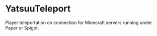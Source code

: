 # YatsuuTeleport
Player teleportation on connection for Minecraft servers running under Paper or Spigot.
